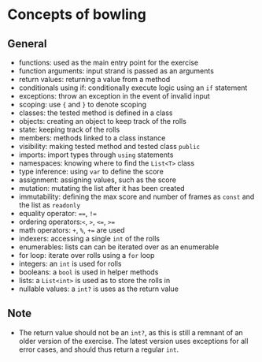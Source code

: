 # Concepts of bowling

## General

- functions: used as the main entry point for the exercise
- function arguments: input strand is passed as an arguments
- return values: returning a value from a method
- conditionals using if: conditionally execute logic using an `if` statement
- exceptions: throw an exception in the event of invalid input
- scoping: use `{` and `}` to denote scoping
- classes: the tested method is defined in a class
- objects: creating an object to keep track of the rolls
- state: keeping track of the rolls
- members: methods linked to a class instance
- visibility: making tested method and tested class `public`
- imports: import types through `using` statements
- namespaces: knowing where to find the `List<T>` class
- type inference: using `var` to define the score
- assignment: assigning values, such as the score
- mutation: mutating the list after it has been created
- immutability: defining the max score and number of frames as `const` and the list as `readonly`
- equality operator: `==`, `!=`
- ordering operators:`<`, `>`, `<=`, `>=`
- math operators: `+`, `%`, `+=` are used
- indexers: accessing a single `int` of the rolls
- enumerables: lists can can be iterated over as an enumerable
- for loop: iterate over rolls using a `for` loop
- integers: an `int` is used for rolls
- booleans: a `bool` is used in helper methods
- lists: a `List<int>` is used as to store the rolls in
- nullable values: a `int?` is uses as the return value

## Note

- The return value should not be an `int?`, as this is still a remnant of an older version of the exercise. The latest version uses exceptions for all error cases, and should thus return a regular `int`.
